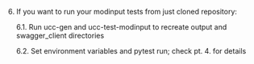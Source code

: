 6.  If you want to run your modinput tests from just cloned repository:

    6.1.    Run ucc-gen and ucc-test-modinput to recreate output and swagger_client directories

    6.2.    Set environment variables and pytest run; check pt. 4. for details
